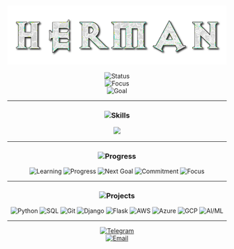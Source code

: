 <!-- Banner -->
<img src="https://raw.githubusercontent.com/herman590/herman590/refs/heads/main/herman.png" />

<div align="center">

![Status](https://img.shields.io/badge/Status-Learning-blue?style=for-the-badge)  
![Focus](https://img.shields.io/badge/Focus-Python%20%7C%20AI%2FML%20%7C%20Web%20Dev-orange?style=for-the-badge)  
![Goal](https://img.shields.io/badge/Goal-Mid%2FSenior%20Developer-success?style=for-the-badge)

</div>

---

<div align="center">

### ![Skills](https://img.shields.io/badge/🛠%20Skills%20(Currently%20Learning)-2C2C2C?style=for-the-badge&logo=code&logoColor=white&labelColor=555555)

<img src="https://skillicons.dev/icons?i=python,django,flask,git,mysql,aws,azure,gcp,tensorflow" />

</div>

---

<div align="center">

### ![Progress](https://img.shields.io/badge/🏅%20Learning%20Progress-2C2C2C?style=for-the-badge&logo=target&logoColor=white&labelColor=555555)

![Learning](https://img.shields.io/badge/Learning-Basics-yellow?style=for-the-badge&logo=read-the-docs) 
![Progress](https://img.shields.io/badge/Progress-Intermediate-blue?style=for-the-badge&logo=progress) 
![Next Goal](https://img.shields.io/badge/Next%20Goal-Mid%20Developer-success?style=for-the-badge&logo=rocket)
![Commitment](https://img.shields.io/badge/Commitment-High-orange?style=for-the-badge&logo=firefox) 
![Focus](https://img.shields.io/badge/Focus-Learning%20Everyday-purple?style=for-the-badge&logo=brain) 

</div>

---

<div align="center">

### ![Projects](https://img.shields.io/badge/📂%20Projects%20in%20Progress-2C2C2C?style=for-the-badge&logo=github&logoColor=white&labelColor=555555)

![Python](https://img.shields.io/badge/Python-3776AB?style=for-the-badge&logo=python&logoColor=white)
![SQL](https://img.shields.io/badge/SQL-4479A1?style=for-the-badge&logo=mysql&logoColor=white)
![Git](https://img.shields.io/badge/Git-F05032?style=for-the-badge&logo=git&logoColor=white)
![Django](https://img.shields.io/badge/Django-092E20?style=for-the-badge&logo=django&logoColor=white)
![Flask](https://img.shields.io/badge/Flask-000000?style=for-the-badge&logo=flask&logoColor=white)
![AWS](https://img.shields.io/badge/AWS-FF9900?style=for-the-badge&logo=amazon-aws&logoColor=white)
![Azure](https://img.shields.io/badge/Azure-0078D4?style=for-the-badge&logo=microsoft-azure&logoColor=white)
![GCP](https://img.shields.io/badge/GCP-4285F4?style=for-the-badge&logo=google-cloud&logoColor=white)
![AI/ML](https://img.shields.io/badge/AI%2FML-FF6F61?style=for-the-badge&logo=tensorflow&logoColor=white)

</div>

---

<div align="center">

[![Telegram](https://img.shields.io/badge/Telegram-2C2C2C?style=for-the-badge&logo=telegram&logoColor=white&labelColor=555555&label=Telegram)](https://t.me/hermannnnnnnnnnnnnn)  
[![Email](https://img.shields.io/badge/Email-hermandevbusiness@proton.me-2C2C2C?style=for-the-badge&logo=gmail&logoColor=white&labelColor=555555&label=Email)](mailto:hermandevbusiness@proton.me)

</div>
